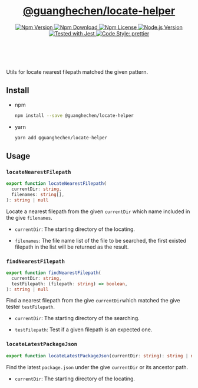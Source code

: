 <header>
  <h1 align="center">
    <a href="https://github.com/guanghechen/node-scaffolds/tree/master/packages/locate-helper#readme">@guanghechen/locate-helper</a>
  </h1>
  <div align="center">
    <a href="https://www.npmjs.com/package/@guanghechen/locate-helper">
      <img
        alt="Npm Version"
        src="https://img.shields.io/npm/v/@guanghechen/locate-helper.svg"
      />
    </a>
    <a href="https://www.npmjs.com/package/@guanghechen/locate-helper">
      <img
        alt="Npm Download"
        src="https://img.shields.io/npm/dm/@guanghechen/locate-helper.svg"
      />
    </a>
    <a href="https://www.npmjs.com/package/@guanghechen/locate-helper">
      <img
        alt="Npm License"
        src="https://img.shields.io/npm/l/@guanghechen/locate-helper.svg"
      />
    </a>
    <a href="https://github.com/nodejs/node">
      <img
        alt="Node.js Version"
        src="https://img.shields.io/node/v/@guanghechen/locate-helper"
      />
    </a>
    <a href="https://github.com/facebook/jest">
      <img
        alt="Tested with Jest"
        src="https://img.shields.io/badge/tested_with-jest-9c465e.svg"
      />
    </a>
    <a href="https://github.com/prettier/prettier">
      <img
        alt="Code Style: prettier"
        src="https://img.shields.io/badge/code_style-prettier-ff69b4.svg?style=flat-square"
      />
    </a>
  </div>
</header>
<br/>


Utils for locate nearest filepath matched the given pattern.

## Install

* npm

  ```bash
  npm install --save @guanghechen/locate-helper
  ```

* yarn

  ```bash
  yarn add @guanghechen/locate-helper
  ```

## Usage

### `locateNearestFilepath`

```typescript
export function locateNearestFilepath(
  currentDir: string,
  filenames: string[],
): string | null
```

Locate a nearest filepath from the given `currentDir` which name included
in the give `filenames`.

  * `currentDir`: The starting directory of the locating.

  * `filenames`: The file name list of the file to be searched, the first existed filepath in the list will be returned as the result.

### `findNearestFilepath`

```typescript
export function findNearestFilepath(
  currentDir: string,
  testFilepath: (filepath: string) => boolean,
): string | null
```

Find a nearest filepath from the give `currentDir`which matched the give
tester `testFilepath`.

  * `currentDir`: The starting directory of the searching.

  * `testFilepath`: Test if a given filepath is an expected one.

### `locateLatestPackageJson`

```typescript
export function locateLatestPackageJson(currentDir: string): string | null
```

Find the latest `package.json` under the give `currentDir` or its ancestor path.

  * `currentDir`: The starting directory of the locating.

[homepage]: https://github.com/guanghechen/node-scaffolds/tree/master/packages/locate-helper#readme
